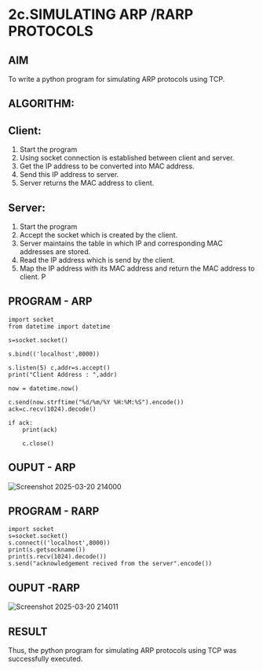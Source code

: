 # 2c.SIMULATING ARP /RARP PROTOCOLS
## AIM
To write a python program for simulating ARP protocols using TCP.
## ALGORITHM:
## Client:
1. Start the program
2. Using socket connection is established between client and server.
3. Get the IP address to be converted into MAC address.
4. Send this IP address to server.
5. Server returns the MAC address to client.
## Server:
1. Start the program
2. Accept the socket which is created by the client.
3. Server maintains the table in which IP and corresponding MAC addresses are
stored.
4. Read the IP address which is send by the client.
5. Map the IP address with its MAC address and return the MAC address to client.
P
## PROGRAM - ARP
```
import socket
from datetime import datetime
 
s=socket.socket()
 
s.bind(('localhost',8000))
 
s.listen(5) c,addr=s.accept()
print("Client Address : ",addr)
 
now = datetime.now()
 
c.send(now.strftime("%d/%m/%Y %H:%M:%S").encode())
ack=c.recv(1024).decode()
 
if ack:
    print(ack)
 
    c.close()
```

## OUPUT - ARP
![Screenshot 2025-03-20 214000](https://github.com/user-attachments/assets/fad1586e-40f5-4270-b568-fb400311a4db)

## PROGRAM - RARP
```
import socket 
s=socket.socket() 
s.connect(('localhost',8000)) 
print(s.getsockname()) 
print(s.recv(1024).decode()) 
s.send("acknowledgement recived from the server".encode())
```

## OUPUT -RARP
![Screenshot 2025-03-20 214011](https://github.com/user-attachments/assets/e9685592-2edd-491f-8c26-283834a7d59b)

## RESULT
Thus, the python program for simulating ARP protocols using TCP was successfully 
executed.
